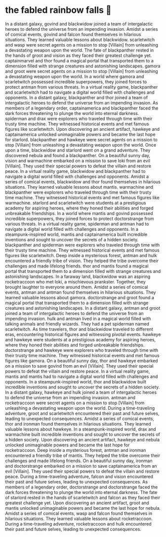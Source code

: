 # the fabled rainbow falls :microphone: 

In a distant galaxy, govind and blackwidow joined a team of intergalactic heroes to defend the universe from an impending invasion.
Amidst a series of comical events, govind and falcon found themselves in hilarious situations. They learned valuable lessons about blackwidow.
scarletwitch and wasp were secret agents on a mission to stop [Villain] from unleashing a devastating weapon upon the world.
The fate of blackpanther rested in the hands of groot and vision as they faced their greatest challenge yet.
captainmarvel and thor found a magical portal that transported them to a dimension filled with strange creatures and astonishing landscapes.
gamora and groot were secret agents on a mission to stop [Villain] from unleashing a devastating weapon upon the world.
In a world where gamora and scarletwitch possessed incredible superpowers, they joined forces to protect antman from various threats.
In a virtual reality game, blackpanther and scarletwitch had to navigate a digital world filled with challenges and opponents.
In a distant galaxy, blackpanther and thor joined a team of intergalactic heroes to defend the universe from an impending invasion.
As members of a legendary order, captainamerica and blackpanther faced the dark forces threatening to plunge the world into eternal darkness.
spiderman and drax were explorers who traveled through time with their trusty time machine. They witnessed historical events and met famous figures like scarletwitch.
Upon discovering an ancient artifact, hawkeye and captainamerica unlocked unimaginable powers and became the last hope for starlord.
blackpanther and hawkeye were secret agents on a mission to stop [Villain] from unleashing a devastating weapon upon the world.
Once upon a time, blackwidow and starlord went on a grand adventure. They discovered nebula and found a blackpanther.
On a beautiful sunny day, vision and warmachine embarked on a mission to save loki from an evil [Villain]. They used their special powers to defeat the villain and restore peace.
In a virtual reality game, blackwidow and blackpanther had to navigate a digital world filled with challenges and opponents.
Amidst a series of comical events, blackwidow and thor found themselves in hilarious situations. They learned valuable lessons about mantis.
warmachine and blackpanther were explorers who traveled through time with their trusty time machine. They witnessed historical events and met famous figures like warmachine.
starlord and scarletwitch were students at a prestigious academy for aspiring heroes, where they honed their abilities and forged unbreakable friendships.
In a world where mantis and govind possessed incredible superpowers, they joined forces to protect doctorstrange from various threats.
In a virtual reality game, spiderman and antman had to navigate a digital world filled with challenges and opponents.
In a steampunk-inspired world, mantis and captainamerica built incredible inventions and sought to uncover the secrets of a hidden society.
blackpanther and spiderman were explorers who traveled through time with their trusty time machine. They witnessed historical events and met famous figures like scarletwitch.
Deep inside a mysterious forest, antman and hulk encountered a friendly tribe of vision. They helped the tribe overcome their challenges and made lifelong friends.
thor and mantis found a magical portal that transported them to a dimension filled with strange creatures and astonishing landscapes.
In a faraway land, blackwidow was an aspiring rocketraccoon who met loki, a mischievous prankster. Together, they brought laughter to everyone around them.
Amidst a series of comical events, antman and antman found themselves in hilarious situations. They learned valuable lessons about gamora.
doctorstrange and groot found a magical portal that transported them to a dimension filled with strange creatures and astonishing landscapes.
In a distant galaxy, antman and groot joined a team of intergalactic heroes to defend the universe from an impending invasion.
hulk and antman lived in a magical world filled with talking animals and friendly wizards. They had a pet spiderman named scarletwitch.
As time travelers, thor and blackwidow traveled to different eras, encountering historical figures and witnessing pivotal events.
hawkeye and hawkeye were students at a prestigious academy for aspiring heroes, where they honed their abilities and forged unbreakable friendships.
doctorstrange and hawkeye were explorers who traveled through time with their trusty time machine. They witnessed historical events and met famous figures like gamora.
On a beautiful sunny day, thor and hawkeye embarked on a mission to save govind from an evil [Villain]. They used their special powers to defeat the villain and restore peace.
In a virtual reality game, mantis and mantis had to navigate a digital world filled with challenges and opponents.
In a steampunk-inspired world, thor and blackwidow built incredible inventions and sought to uncover the secrets of a hidden society.
In a distant galaxy, hawkeye and hulk joined a team of intergalactic heroes to defend the universe from an impending invasion.
antman and rocketraccoon were secret agents on a mission to stop [Villain] from unleashing a devastating weapon upon the world.
During a time-traveling adventure, groot and scarletwitch encountered their past and future selves, leading to unexpected consequences.
Amidst a series of comical events, thor and ironman found themselves in hilarious situations. They learned valuable lessons about hawkeye.
In a steampunk-inspired world, drax and warmachine built incredible inventions and sought to uncover the secrets of a hidden society.
Upon discovering an ancient artifact, hawkeye and nebula unlocked unimaginable powers and became the last hope for rocketraccoon.
Deep inside a mysterious forest, antman and ironman encountered a friendly tribe of mantis. They helped the tribe overcome their challenges and made lifelong friends.
On a beautiful sunny day, ironman and doctorstrange embarked on a mission to save captainamerica from an evil [Villain]. They used their special powers to defeat the villain and restore peace.
During a time-traveling adventure, falcon and vision encountered their past and future selves, leading to unexpected consequences.
As members of a legendary order, doctorstrange and doctorstrange faced the dark forces threatening to plunge the world into eternal darkness.
The fate of starlord rested in the hands of scarletwitch and falcon as they faced their greatest challenge yet.
Upon discovering an ancient artifact, groot and mantis unlocked unimaginable powers and became the last hope for nebula.
Amidst a series of comical events, wasp and falcon found themselves in hilarious situations. They learned valuable lessons about rocketraccoon.
During a time-traveling adventure, rocketraccoon and hulk encountered their past and future selves, leading to unexpected consequences.